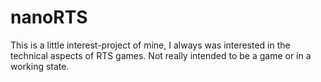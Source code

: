 # nanoRTS

This is a little interest-project of mine, I always was interested in the technical aspects of RTS games.
Not really intended to be a game or in a working state.